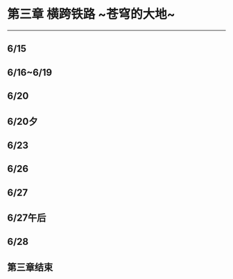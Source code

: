 # 第三章 横跨铁路 \~苍穹的大地\~

---

## 6/15

## 6/16~6/19

## 6/20

## 6/20夕

## 6/23

## 6/26

## 6/27

## 6/27午后

## 6/28

## 第三章结束